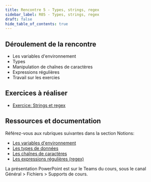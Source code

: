 ```yaml
---
title: Rencontre 5 - Types, strings, regex
sidebar_label: R05 - Types, strings, regex
draft: false
hide_table_of_contents: true
---
```


## Déroulement de la rencontre

- Les variables d'environnement
- Types
- Manipulation de chaînes de caractères
- Expressions régulières
- Travail sur les exercies

## Exercices à réaliser

- [Exercice: Strings et regex](/exercices/strings-regex)


## Ressources et documentation

Référez-vous aux rubriques suivantes dans la section Notions:
- [Les variables d'environnement]([/notions/powershell/variables](http://localhost:3001/3t5-automatisation/notions/powershell/variables#variables-denvironnement))
- [Les types de données]([/notions/powershell/variables](http://localhost:3001/3t5-automatisation/notions/powershell/variables#types-de-donn%C3%A9es))
- [Les chaînes de caractères](/notions/powershell/strings)
- [Les expressions régulières (regex)](/notions/powershell/strings#expressions-r%C3%A9guli%C3%A8res-regex)

La présentation PowerPoint est sur le Teams du cours, sous le canal Général > Fichiers > Supports de cours.




